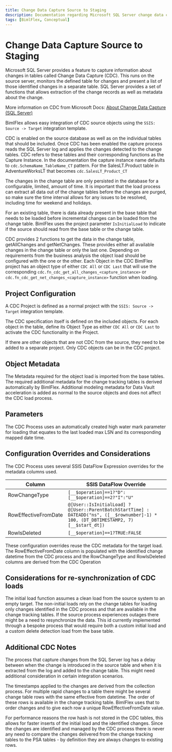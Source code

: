 ```yaml
---
title: Change Data Capture Source to Staging
description: Documentation regarding Microsoft SQL Server change data capture in source to staging with setting descriptions and additional considerations
tags: [BimlFlex, Conceptual]
---
```

# Change Data Capture Source to Staging

Microsoft SQL Server provides a feature to capture information about changes in tables called Change Data Capture (CDC). This runs on the source server, monitors the defined table for changes and present a list of those identified changes in a separate table. SQL Server provides a set of functions that allows extraction of the change records as well as metadata about the change.

More information on CDC from Microsoft Docs: [About Change Data Capture (SQL Server)](https://docs.microsoft.com/en-us/sql/relational-databases/track-changes/about-change-data-capture-sql-server?view=sql-server-ver15)

BimlFlex allows easy integration of CDC source objects using the `SSIS: Source -> Target` integration template.

CDC is enabled on the source database as well as on the individual tables that should be included. Once CDC has been enabled the capture process reads the SQL Server log and applies the changes detected to the change tables. CDC refers to these tables and their corresponding functions as the Capture Instance. In the documentation the capture instance name defaults to `cdc.SchemaName_TableName_CT` pattern. For the SalesLT.Product table in AdventureWorksLT that becomes `cdc.SalesLT_Product_CT`

The changes in the change table are only persisted in the database for a configurable, limited, amount of time. It is important that the load process can extract all data out of the change tables before the changes are purged, so make sure the time interval allows for any issues to be resolved, including time for weekend and holidays.

For an existing table, there is data already present in the base table that needs to be loaded before incremental changes can be loaded from the change table. BimlFlex uses the project parameter `IsInitialLoad` to indicate if the source should read from the base table or the change table.

CDC provides 2 functions to get the data in the change table, getAllChanges and getNetChanges. These provides either all available changes in the change table or only the last one. Depending on requirements from the business analysis the object load should be configured with the one or the other. Each Object in the CDC BimlFlex project has an object type of either `CDC All` or `CDC Last` that will use the corresponding `cdc.fn_cdc_get_all_changes_<capture_instance>` or `cdc.fn_cdc_get_net_changes_<capture_instance>` function when loading.

## Project Configuration

A CDC Project is defined as a normal project with the `SSIS: Source -> Target` integration template.

The CDC specification itself is defined on the included objects. For each object in the table, define its Object Type as either `CDC All` or `CDC Last` to activate the CDC functionality in the Project.

If there are other objects that are not CDC from the source, they need to be added to a separate project. Only CDC objects can be in the CDC project.

## Object Metadata

The Metadata required for the object load is imported from the base tables. The required additional metadata for the change tracking tables is derived automatically by BimlFlex. Additional modeling metadata for Data Vault acceleration is added as normal to the source objects and does not affect the CDC load process.

## Parameters

The CDC Process uses an automatically created high water mark parameter for loading that equates to the last loaded max LSN and its corresponding mapped date time.

## Configuration Overrides and Considerations

The CDC Process uses several SSIS DataFlow Expression overrides for the metadata columns used. 

| Column | SSIS DataFlow Override |
| ------ | ---------------------- |
| RowChangeType | `[__$operation]==1?"D":[__$operation]==2?"I":"U"` |
| RowEffectiveFromDate | `@[User::IsInitialLoad] ? @[User::ParentBatchStartTime] : DATEADD("ns", ([__$rownumber]-1) * 100, (DT_DBTIMESTAMP2, 7)[__$start_dt])` |
| RowIsDeleted | `[__$operation]==1?TRUE:FALSE` |

These configuration overrides reuse the CDC metadata for the target load. The RowEffectiveFromDate column is populated with the identified change datetime from the CDC process and the RowChangeType and RowIsDeleted columns are derived from the CDC Operation

## Considerations for re-synchronization of CDC loads

The initial load function assumes a clean load from the source system to an empty target. The non-initial loads rely on the change tables for loading only changes identified in the CDC process and that are available in the change tracking tables. If the source process experiences outages there might be a need to resynchronize the data. This id currently implemented through a bespoke process that would require both a custom initial load and a custom delete detection load from the base table.

## Additional CDC Notes

The process that capture changes from the SQL Server log has a delay between when the change is introduced in the source table and when it is extracted from the log and added to the change table. This might need additional consideration in certain integration scenarios.

The timestamps applied to the changes are derived from the collection process. For multiple rapid changes to a table there might be several change table rows with the same effective from datetime. The order of these rows is available in the change tracking table. BimlFlex uses that to order changes and to give each row a unique RowEffectiveFromDate value.

For performance reasons the row hash is not stored in the CDC tables, this allows for faster inserts of the initial load and the identified changes. Since the changes are identified and managed by the CDC process there is never any need to compare the changes delivered from the change tracking tables to the PSA tables - by definition they are always changes to existing rows.
